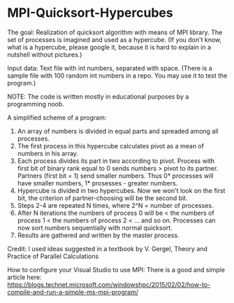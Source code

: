 # MPI-Quicksort-Hypercubes

The goal:
Realization of quicksort algorithm with means of MPI library. The set of processes is imagined and used as a hypercube. 
(If you don't know, what is a hypercube, please google it, because it is hard to explain in a nutshell without pictures.)

Input data:
Text file with int numbers, separated with space.
(There is a sample file with 100 random int numbers in a repo. You may use it to test the program.)

NOTE:
The code is written mostly in educational purposes by a programming noob.

A simplified scheme of a program:

1. An array of numbers is divided in equal parts and spreaded among all processes.
2. The first process in this hypercube calculates pivot as a mean of numbers in his array.
3. Each process divides its part in two according to pivot. Process with first bit of binary rank equal to 0 sends numbers > pivot to its partner. Partners (first bit = 1) send smaller numbers. Thus 0* processes will have smaller numbers, 1* prosesses - greater numbers.
4. Hypercube is divided in two hypercubes. Now we won't look on the first bit, the criterion of partner-choosing will be the second bit.
5. Steps 2-4 are repeated N times, where 2^N = number of processes.
6. After N iterations the numbers of process 0 will be < the numbers of process 1 < the numbers of process 2 < ... and so on. Processes can now sort numbers sequentially with normal quicksort.
7. Results are gathered and written by the master process.

Credit:
I used ideas suggested in a textbook by V. Gergel, Theory and Practice of Parallel Calculations

How to configure your Visual Studio to use MPI:
There is a good and simple article here: https://blogs.technet.microsoft.com/windowshpc/2015/02/02/how-to-compile-and-run-a-simple-ms-mpi-program/



